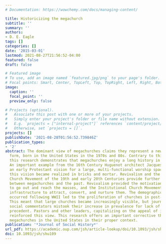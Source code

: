 ```yaml
---
# Documentation: https://wowchemy.com/docs/managing-content/

title: Historicizing the megachurch
subtitle: ''
summary: ''
authors:
- D. E. Eagle
tags: []
categories: []
date: '2015-03-01'
lastmod: 2021-08-27T21:56:52-04:00
featured: false
draft: false

# Featured image
# To use, add an image named `featured.jpg/png` to your page's folder.
# Focal points: Smart, Center, TopLeft, Top, TopRight, Left, Right, BottomLeft, Bottom, BottomRight.
image:
  caption: ''
  focal_point: ''
  preview_only: false

# Projects (optional).
#   Associate this post with one or more of your projects.
#   Simply enter your project's folder or file name without extension.
#   E.g. `projects = ["internal-project"]` references `content/project/deep-learning/index.md`.
#   Otherwise, set `projects = []`.
projects: []
publishDate: '2021-08-28T01:56:52.739846Z'
publication_types:
- '2'
abstract: The dominant view of megachurches claims they represent a new religious
  form, born in the United States in the 1970s and 80s. Contrary to this position,
  this research demonstrates that megachurches enjoy a long history in Protestantism.
  An important example from the 16th Century Huguenot architect Jacques Perret reveals
  an early Protestant vision for a large, multi-functional worship space. Soon after,
  this vision became realized in bricks and mortar. Revivalism and the Institutional
  Church Movement of the 19th and early 20th Centuries provide further connections
  between megachurches and the past. Revivalism provided the motivation for Protestants
  to go out and reach the masses, and the Institutional Church Movement provided the
  infrastructure to attract, convert, and nurture them. The demographic shifts that
  occurred following WWII led to the proliferation of churches in post-war America.
  This meant that large churches became increasingly visible, but journalists and
  social commentators mistook their increase in prevalence for lack of historical
  precedent. Pastors and other leaders, capitalizing on the appeal of innovation,
  reinforced this view. This research offers an important corrective that helps situate
  megachurches in the United States in their proper context.
publication: '*Journal of Social History*'
url_pdf: https://academic.oup.com/jsh/article-lookup/doi/10.1093/jsh/shu109
doi: 10.1093/jsh/shu109
---
```

